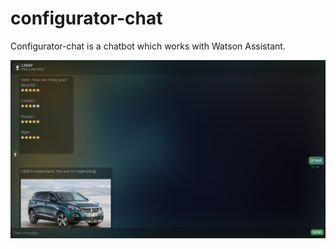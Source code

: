 # configurator-chat

Configurator-chat is a chatbot which works with Watson Assistant.

![alt text](https://github.com/maxgfr/configurator-chat/blob/master/ui.png)
